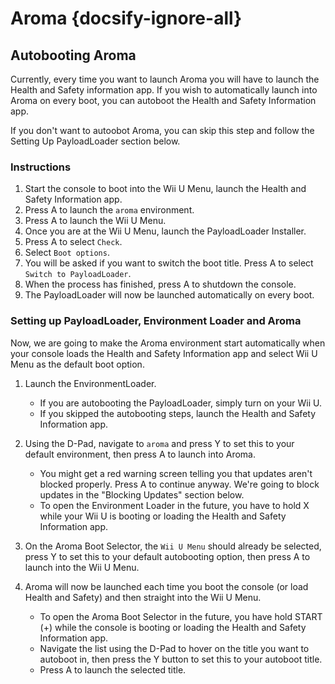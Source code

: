 # Aroma {docsify-ignore-all}

## Autobooting Aroma

Currently, every time you want to launch Aroma you will have to launch the Health and Safety information app. If you wish to automatically launch into Aroma on every boot, you can autoboot the Health and Safety Information app.

If you don't want to autoobot Aroma, you can skip this step and follow the Setting Up PayloadLoader section below.
### Instructions

1. Start the console to boot into the Wii U Menu, launch the Health and Safety Information app.
1. Press A to launch the `aroma` environment.
1. Press A to launch the Wii U Menu.
1. Once you are at the Wii U Menu, launch the PayloadLoader Installer.
1. Press A to select `Check`.
1. Select `Boot options`.
1. You will be asked if you want to switch the boot title. Press A to select `Switch to PayloadLoader`.
1. When the process has finished, press A to shutdown the console.
1. The PayloadLoader will now be launched automatically on every boot.

### Setting up PayloadLoader, Environment Loader and Aroma
Now, we are going to make the Aroma environment start automatically when your console loads the Health and Safety Information app and select Wii U Menu as the default boot option.
1. Launch the EnvironmentLoader.
    - If you are autobooting the PayloadLoader, simply turn on your Wii U.
    - If you skipped the autobooting steps, launch the Health and Safety Information app.
1. Using the D-Pad, navigate to `aroma` and press Y to set this to your default environment, then press A to launch into Aroma.
    - You might get a red warning screen telling you that updates aren't blocked properly. Press A to continue anyway. We're going to block updates in the "Blocking Updates" section below.
    - To open the Environment Loader in the future, you have to hold X while your Wii U is booting or loading the Health and Safety Information app.

1. On the Aroma Boot Selector, the `Wii U Menu` should already be selected, press Y to set this to your default autobooting option, then press A to launch into the Wii U Menu.
   
1. Aroma will now be launched each time you boot the console (or load Health and Safety) and then straight into the Wii U Menu.
    - To open the Aroma Boot Selector in the future, you have hold START (+) while the console is booting or loading the Health and Safety Information app.
    - Navigate the list using the D-Pad to hover on the title you want to autoboot in, then press the Y button to set this to your autoboot title.
    - Press A to launch the selected title.
